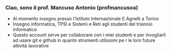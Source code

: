 ### Ciao, sono il prof. Mancuso Antonio (profmancusoa)

- Al momento insegno presso l'Istituto Internazionale E.Agnelli a Torino
- Insegno informatica, TPSI e Sistemi e Reti agli studenti del triennio informatico
- Questo account serve per collaborare con i miei studenti e per invogliarli ad usare git e github in quanto strumenti utilissimi pe
r le loro future attività lavorative
